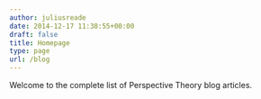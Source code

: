 ```yaml
---
author: juliusreade
date: 2014-12-17 11:38:55+00:00
draft: false
title: Homepage
type: page
url: /blog
---
```


Welcome to the complete list of Perspective Theory blog articles.

